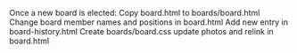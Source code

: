 Once a new board is elected:
Copy board.html to boards/board<year><season>.html
Change board member names and positions in board.html
Add new entry in board-history.html
Create boards/board<newyear><newseason>.css update photos and relink in board.html